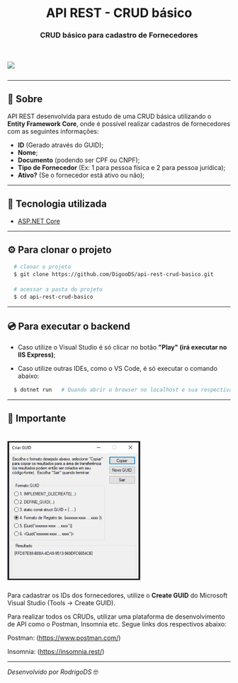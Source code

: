 <h1 align="center">
  API REST - CRUD básico
</h1>

<h3 align="center">
CRUD básico para cadastro de Fornecedores
</h3>

<h1>
  <img src="public/paraReadme_01.gif">
</h1>

---

## 🔖 Sobre

API REST desenvolvida para estudo de uma CRUD básica utilizando o **Entity Framework Core**, onde é possível realizar cadastros de fornecedores com as seguintes informações:

- **ID** (Gerado através do GUID);
- **Nome**;
- **Documento** (podendo ser CPF ou CNPF);
- **Tipo de Fornecedor** (Ex: 1 para pessoa física e 2 para pessoa jurídica);
- **Ativo?** (Se o fornecedor está ativo ou não);

---

## 🚀 Tecnologia utilizada

- [ASP.NET Core](https://dotnet.microsoft.com/)

---

## ⚙ Para clonar o projeto

```bash
  # clonar o projeto
  $ git clone https://github.com/DigooDS/api-rest-crud-basico.git

  # acessar a pasta do projeto
  $ cd api-rest-crud-basico
```
---

## 💿 Para executar o backend

- Caso utilize o Visual Studio é só clicar no botão **"Play" (irá executar no IIS Express)**;

- Caso utilize outras IDEs, como o VS Code, é só executar o comando abaixo:

```bash
  $ dotnet run   # Quando abrir o browser no localhost e sua respectiva porta, acrescete: "/api/fornecedores"
```

---

## 📌 Importante

<h1>
  <img src="public/paraReadme_02.jpg" width= 300px>
</h1>

Para cadastrar os IDs dos fornecedores, utilize o **Create GUID** do Microsoft Visual Studio (Tools -> Create GUID).

Para realizar todos os CRUDs, utilizar uma plataforma de desenvolvimento de API como o Postman, Insomnia etc. Segue links dos respectivos abaixo:

Postman: (https://www.postman.com/)

Insomnia: (https://insomnia.rest/)

---
<i>Desenvolvido por RodrigoDS</i> 🤓
